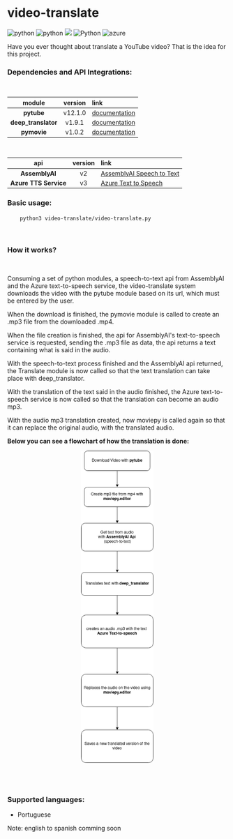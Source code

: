 # video-translate

![python](https://img.shields.io/static/v1?label=Python&labelColor=07a0f8&message=v3.8.10&color=000000&logo=python&logoColor=ffffff&style=flat-square)
![python](https://img.shields.io/static/v1?label=pytube&labelColor=dd3838&message=v12.1.0&color=000000&logo=python&logoColor=ffffff&style=flat-square)
![](https://img.shields.io/static/v1?label=AssemblyAI&labelColor=7335da&message=+v2&color=000000&logo=&logoColor=ffffff&style=flat-square)
![Python](https://img.shields.io/static/v1?label=deep_translator&labelColor=7335da&message=+v1.9.1&color=000000&logo=Python&logoColor=ffffff&style=flat-square)
![azure ](https://img.shields.io/static/v1?label=Azure+TTS&labelColor=0778ba&message=+v3.0&color=000000&logo=azure+&logoColor=ffffff&style=flat-square)

Have you ever thought about translate a YouTube video? That is the idea for this project. 


### Dependencies and API Integrations: 
<br>


|  **module**    | **version**  | **link**    
|:----------:|:----------:| :-----------------
| **pytube**     | v12.1.0 |  [documentation](https://pytube.io/en/latest/)
| **deep_translator** | v1.9.1 | [documentation](https://deep-translator.readthedocs.io/en/latest/)
| **pymovie** | v1.0.2  | [documentation](https://zulko.github.io/moviepy/)


<br>


|  **api**    | **version** | **link**   
|:----------:|:----------:| :--------
| **AssemblyAI**     | v2 | [AssemblyAI Speech to Text](https://assemblyai.com/)
| **Azure TTS Service** | v3 | [Azure Text to Speech](https://azure.microsoft.com/en-us/products/cognitive-services/text-to-speech/#overview)




### Basic usage:


~~~bash
    python3 video-translate/video-translate.py
~~~

<br>

### How it works?

<br>

Consuming a set of python modules, a speech-to-text api from AssemblyAI and the Azure text-to-speech service, the video-translate system downloads the video with the pytube module based on its url, which must be entered by the user. 

When the download is finished, the pymovie module is called to create an .mp3 file from the downloaded .mp4. 

When the file creation is finished, the api for AssemblyAI's text-to-speech service is requested, sending the .mp3 file as data, the api returns a text containing what is said in the audio.

With the speech-to-text process finished and the AssemblyAI api returned, the Translate module is now called so that the text translation can take place with deep_translator.

With the translation of the text said in the audio finished, the Azure text-to-speech service is now called so that the translation can become an audio mp3. 

With the audio mp3 translation created, now moviepy is called again so that it can replace the original audio, with the translated audio.

**Below you can see a flowchart of how the translation is done:**
<br>


<p align="center" width="100%">
    <img width="33%" heigth="40%" src="./images/how_it_works.png"> 
</p>


<br>
<br>

### Supported languages:

  * Portuguese

Note: english to spanish comming soon
